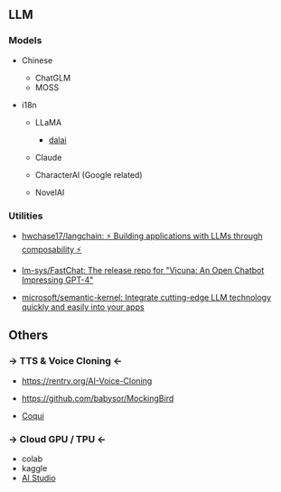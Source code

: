 

## LLM



### Models

- Chinese

  - ChatGLM
  - MOSS

- i18n

  - LLaMA

    - [dalai](https://cocktailpeanut.github.io/dalai/#/)

  - Claude

  - CharacterAI (Google related)

  - NovelAI

    

### Utilities

- [hwchase17/langchain: ⚡ Building applications with LLMs through composability ⚡](https://github.com/hwchase17/langchain)
- [lm-sys/FastChat: The release repo for &quot;Vicuna: An Open Chatbot Impressing GPT-4&quot;](https://github.com/lm-sys/FastChat)

- [microsoft/semantic-kernel: Integrate cutting-edge LLM technology quickly and easily into your apps](https://github.com/microsoft/semantic-kernel)



## Others

### -> **TTS & Voice Cloning** <-

- https://rentry.org/AI-Voice-Cloning
- https://github.com/babysor/MockingBird

- [Coqui](https://coqui.ai/)



### -> **Cloud GPU / TPU** <-

- colab
- kaggle
- [AI Studio](https://aistudio.baidu.com/aistudio/newbie)